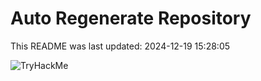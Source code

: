 # Auto Regenerate Repository

This README was last updated: 2024-12-19 15:28:05

 ![TryHackMe](https://tryhackme.com/badge/533634)